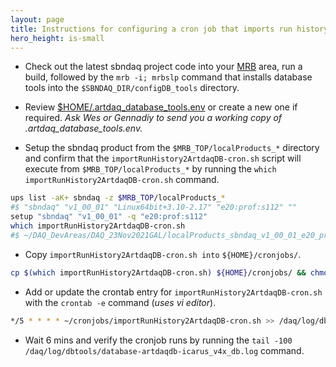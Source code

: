```yaml
---
layout: page
title: Instructions for configuring a cron job that imports run history records from /daq/run_records/ into ArtdaqDB.
hero_height: is-small
---
```


* Check out the latest sbndaq project code into your [MRB](https://sbnsoftware.github.io/sbn_online_wiki/Installation) area, run a build, followed by the ```mrb -i; mrbslp``` command that installs database tools into the ```$SBNDAQ_DIR/configDB_tools``` directory.

* Review [$HOME/.artdaq_database_tools.env](https://github.com/SBNSoftware/sbndaq/blob/feature/dbtools/configDB_tools/config/artdaq_database_tools.env.example) or create a new one if required. _Ask Wes or Gennadiy to send you a working copy of .artdaq_database_tools.env._

* Setup the sbndaq product from the ```$MRB_TOP/localProducts_*``` directory and confirm that the ```importRunHistory2ArtdaqDB-cron.sh``` script will execute from ```$MRB_TOP/localProducts_*```  by running the ```which importRunHistory2ArtdaqDB-cron.sh``` command.

```bash
ups list -aK+ sbndaq -z $MRB_TOP/localProducts_*
#$ "sbndaq" "v1_00_01" "Linux64bit+3.10-2.17" "e20:prof:s112" ""
setup "sbndaq" "v1_00_01" -q "e20:prof:s112"
which importRunHistory2ArtdaqDB-cron.sh
#$ ~/DAQ_DevAreas/DAQ_23Nov2021GAL/localProducts_sbndaq_v1_00_01_e20_prof_s112/sbndaq/v1_00_01/configDB_tools/importRunHistory2ArtdaqDB-cron.sh
```

* Copy ```importRunHistory2ArtdaqDB-cron.sh into``` ```${HOME}/cronjobs/```.

```bash
cp $(which importRunHistory2ArtdaqDB-cron.sh) ${HOME}/cronjobs/ && chmod a+rx ${HOME}/cronjobs/importRunHistory2ArtdaqDB-cron.sh
```

* Add or update the crontab entry for ```importRunHistory2ArtdaqDB-cron.sh``` with the ```crontab -e``` command (_uses vi editor_).
 
```bash
*/5 * * * * ~/cronjobs/importRunHistory2ArtdaqDB-cron.sh >> /daq/log/dbtools/database-artdaqdb-icarus_v4x_db.log 2>&1
```

* Wait 6 mins and verify the cronjob runs by running the ```tail -100 /daq/log/dbtools/database-artdaqdb-icarus_v4x_db.log``` command.
